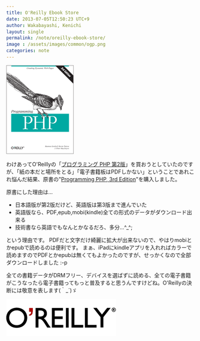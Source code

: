 ```yaml
---
title: O'Reilly Ebook Store
date: 2013-07-05T12:50:23 UTC+9
author: Wakabayashi, Kenichi
layout: single
permalink: /note/oreilly-ebook-store/
image : /assets/images/common/ogp.png
categories: note
---
```

![PHP](/assets/images/2013/07/PHP.gif)

わけあってO'Reillyの「[プログラミング PHP 第2版](http://www.oreilly.co.jp/books/9784873113425/)」を買おうとしていたのですが、「紙の本だと場所をとる」「電子書籍板はPDFしかない」ということであれこれ悩んだ結果、原書の"[Programming PHP, 3rd Edition](http://shop.oreilly.com/product/0636920012443.do)"を購入しました。

原書にした理由は...

- 日本語版が第2版だけど、英語版は第3版まで進んでいた
- 英語版なら、PDF,epub,mobi(kindle)全ての形式のデータがダウンロード出来る
- 技術書なら英語でもなんとかなるだろ、多分...^_^;

という理由です。
PDFだと文字だけ綺麗に拡大が出来ないので、やはりmobiとかepubで読めるのは便利です。
まぁ、iPadにkindleアプリを入れればカラーで読めますのでPDFとかepubは無くてもよかったのですが、せっかくなので全部ダウンロードしました :-p

全ての書籍データがDRMフリー、デバイスを選ばずに読める、全ての電子書籍がこうなったら電子書籍ってもっと普及すると思うんですけどね。O'Reillyの決断には敬意を表します(｀_´)ゞ

![O&#039;Reilly](/assets/images/2013/07/oreilly.gif)